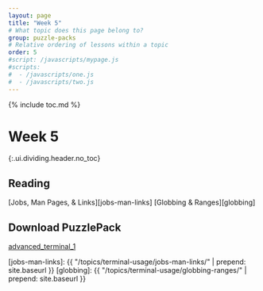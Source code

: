```yaml
---
layout: page
title: "Week 5"
# What topic does this page belong to?
group: puzzle-packs
# Relative ordering of lessons within a topic
order: 5
#script: /javascripts/mypage.js
#scripts:
#  - /javascripts/one.js
#  - /javascripts/two.js
---
```



{% include toc.md %}

# Week 5
{:.ui.dividing.header.no_toc}

## Reading

[Jobs, Man Pages, & Links][jobs-man-links]
[Globbing & Ranges][globbing]

## Download PuzzlePack

[advanced_terminal_1][lern2unix]


[lern2unix]: http://lern2unix.com/download/advanced_terminal_1
[jobs-man-links]:  {{ "/topics/terminal-usage/jobs-man-links/"  | prepend: site.baseurl }}
[globbing]:        {{ "/topics/terminal-usage/globbing-ranges/" | prepend: site.baseurl }}
